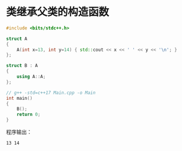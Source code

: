 # 类继承父类的构造函数

```c++
#include <bits/stdc++.h>

struct A
{
    A(int x=13, int y=14) { std::cout << x << ' ' << y << '\n'; }
};

struct B : A
{
    using A::A;
};

// g++ -std=c++17 Main.cpp -o Main
int main() 
{
    B();
    return 0;
}
```

程序输出：

```
13 14
```
